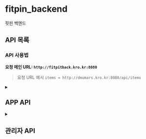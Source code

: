  # fitpin_backend
핏핀 백엔드
## API 목록

### API 사용법

**요청 메인 URL: `http://fitpitback.kro.kr:8080`**

> 요청 URL 예시 `items = http://dmumars.kro.kr:8080/api/items`

<details> <!-- APP API details start-->
 <summary> <h2> APP API </h2> </summary>

<details> <!-- 로그인 & 회원가입 details 시작 -->
 <summary> <h4>  로그인 & 회원가입 </h4> </summary>

# 로그인 및 회원가입

로그인, 회원가입 과정에서 필요한 API 목록입니다. 회원가입, 로그인, 기본정보 등록, 선호스타일과 체형분석 등록이 가능합니다

---
<details> <!-- 회원가입 API 시작 -->

<summary> POST: 회원가입 </summary> 

## POST: 회원가입

#### URL: `/api/members/register`

회원가입을 요청하는 API입니다. 이메일, 비밀번호, 이름 등을 받아 회원가입 처리를 수행합니다.

- **요청 URL 예시**: `http://fitpitback.kro.kr:8080/api/members/register`

### **Request Body Parameters**
| 파라미터           | 타입    | 필수 여부 | 설명                         |
|-------------------|---------|-----------|------------------------------|
| `userEmail`       | string  | required  | 유저의 이메일 주소            |
| `userPwd`         | string  | required  | 유저의 비밀번호               |
| `userName`        | string  | required  | 유저의 이름                   |
| `userPwdConfirm`  | string  | required  | 유저의 비밀번호 재확인        |

### **Response**

- **Status 200 OK**
  ```json
  {
    "message": "회원가입 성공"
  }
  ```

- **Status 400 Bad Request** (비밀번호와 비밀번호 확인 불일치)
  ```json
  {
    "message": "비밀번호가 일치하지 않습니다."
  }
  ```

</details> <!-- 회원가입 API 끝 -->

<details> <!-- 로그인 API 시작 -->

<summary> POST: 로그인 </summary> 

## POST: 로그인

#### URL: `/api/login` 

로그인 요청입니다. 이메일과 비밀번호를  이용해 로그인을 시도합니다, 로그인 성공 시 유저 정보를 반환합니다.

- **요청 URL 예시**: `http://fitpitback.kro.kr:8080/api/login`

### **Request Body Parameters**
| 파라미터           | 타입    | 필수 여부 | 설명                         |
|-------------------|---------|-----------|------------------------------|
| `userEmail`       | string  | required  | 유저의 이메일 주소            |
| `userPwd`         | string  | required  | 유저의 비밀번호               |


### **Response**

- **Status 200 OK**
  ```json
  {
    "userEmail": "test1",
    "userPwd": null,
    "userName": "테스트용1",
    "userNumber": null,
    "userNickname": null,
    "userAddr": null,
    "userGender": "남자",
    "userHeight": 180,
    "userWeight": 75,
    "userFit": null,
    "userCash": null
  }
  ```

- **Status 400 Bad Request** (이메일 혹은 비밀번호 불일치)
  ```json
  {
    "message": "이메일을 찾을 수 없습니다."
  }
  ```

  ```json
  {
    "message": "비밀번호가 틀립니다."
  }
  ```

- **Status 500 Internal Server Error** (서버 에러 발생 시)
  ```json
  {
    "message": "예상치 못한 오류가 발생했습니다."
  }
  ```

</details> <!-- 로그인 API 끝 -->

<details> <!-- 회원탈퇴 API 시작 -->

<summary> POST: 회원탈퇴 </summary> 

## POST: 회원탈퇴

#### URL: `/api/members/delete_id`

회원탈퇴 요청입니다. 이메일을 이용해 회원탈퇴를 시도합니다. 탈퇴 성공 시 성공 메시지를 반환합니다.

- **요청 URL 예시**: `http://fitpitback.kro.kr:8080/api/members/delete_id`

### **Request Body Parameters**
| 파라미터           | 타입    | 필수 여부 | 설명                         |
|-------------------|---------|-----------|------------------------------|
| `userEmail`       | string  | required  | 탈퇴를 요청하는 유저의 이메일 주소  |

### **Response**

- **Status 200 OK**
  ```json
  {
    "message": "회원탈퇴가 완료되었습니다."
  }
  ```

- **Status 400 Bad Request** (유효하지 않은 이메일)
  ```json
  {
    "message": "이메일을 찾을 수 없습니다."
  }
  ```

- **Status 500 Internal Server Error** (서버 에러 발생 시)
  ```json
  {
    "message": "회원탈퇴 중 오류가 발생했습니다."
  }
  ```

</details> <!-- 회원탈퇴 API 끝 -->

 <details> <!-- 유저 기본정보 업데이트 API 시작 -->
  
  <summary> POST : 유저 기본 정보 업데이트 </summary>

  ## POST: 유저 기본정보 업데이트
  
  #### URL: `api/members/basicInfo/{userEmail}`
  
  경로 변수인 {userEmail} 부분에는 member 테이블의 userEmail 칼럼의 실제 값이 들어가야 합니다.
  회원 가입 과정에 필요한 API입니다.

- **요청 URL 예시**: `http://fitpitback.kro.kr:8080/api/members/basicInfo/testEmail`

### **Request Body Parameters**
| 파라미터          | 타입    | 필수 여부 | 설명                         |
|-------------------|---------|-----------|------------------------------|
| `userGender`      | string  | required  | 유저의 성별 ("남" 또는 "여")   |
| `userHeight`      | number  | required  | 유저의 키 (cm)                |
| `userWeight`      | number  | required  | 유저의 몸무게 (kg)            |
| `userFit`         | string  | required  |유저가 선호하는 핏 ("오버핏" 등)|
| `style`           | array   | required  | 선호 스타일 리스트             |

### **Style Array Object**
| 파라미터          | 타입    | 필수 여부 | 설명                               |
|-------------------|---------|-----------|------------------------------------|
| `userEmail`      | string  | required  |  선호 스타일을 업데이트할 유저의 이메일|
| `preferStyle`      | string  | required  | 유저 선호 스타일                   |

### **Request Body 예시**

```js
{
    "userGender": "남",
    "userHeight": 174,
    "userWeight": 80,
    "userFit": "오버핏",
    "style": [
        {
            "userEmail": "test1",
            "preferStyle": "스트릿"
        },
        {
            "userEmail": "test1",
            "preferStyle": "빈티지"
        },
        {
            "userEmail": "test1",
            "preferStyle": "캐주얼"
        },
        {
            "userEmail": "test1",
            "preferStyle": "테일러"
        }
    ]
}
```

### **Response**
- **Status 200 OK**

```js
{
    "message": "선호 스타일 등록 완료!"
}
```


- **Status 400 Bad Request** (중복된 선호 스타일)

```js
{
    "message": "중복된 선호 스타일: 스트릿"
}
```
  
 </details> <!-- 유저 기본정보 API 끝 -->

<details> <!-- 선호스타일 API 시작 -->
<summary> POST: 선호 스타일 등록 </summary>

## POST: 선호 스타일 등록

#### URL : `/api/userPreferStyle`

선호스타일을 DB에 저장하는 API입니다.

한 유저가 같은 스타일을 선호스타일로 저장시 에러가 발생합니다.

- **요청 URL 예시**: `http://fitpitback.kro.kr:8080/api/userPreferStyle`

### **Request Body Parameters**

| 파라미터           | 타입    | 필수 여부 | 설명                       |
|-------------------|---------|-----------|------------------------------|
| `userEmail`       | string  | required  | 유저의 이메일 주소           |
| `preferStyle`     | string  | required  | 선호 스타일                  |

### **Request Body 예시**

```js
[
    {
        "userEmail": "test1",
        "preferStyle": "스트릿"
    },
   {
        "userEmail": "test1",
        "preferStyle": "빈티지"
    },
    {
        "userEmail": "test1",
        "preferStyle": "캐주얼"
    },
    {
        "userEmail": "test1",
        "preferStyle": "테일러"
    }
]

```

### **Response**

- **Status 200 OK**
  ```json
  {
    "message": "선호 스타일 등록 완료: 스트릿, 빈티지, 캐주얼, 테일러"
  }
  ```

 **Status 400 Bad Request** (선호 스타일이 중복시)
  ```json
  {
    "message": "중복된 선호 스타일 : 스트릿"
  }
  ```

</details> <!-- 선호스타일 끝 -->

<details> <!-- 체형분석 시작 -->
<summary> POST : 체형분석 API 리턴값 저장.</summary>

## POST : 체형분석 API 리턴값 저장

#### URL: /api/userForm 

 AR백엔드의 체형분석 API에서 반환된 Json구문을 저장하는 POST API입니다.
 이미 등록되어 있는 userEmail 값으로 요청하면 데이터를 업데이트 합니다.


- **요청 URL 예시**: `http://fitpitback.kro.kr:8080/api/userForm`

### **Request Body Parameters**
| 파라미터           | 타입    | 필수 여부 | 설명                       |
|-------------------|---------|-----------|------------------------------|
| `userEmail`       | string  | required  | 유저의 이메일 주소           |
| `fileName`        | string  | required  | AR 백엔드 이미지 이름        |
| `result`          | array  | required  | AR 측정 결과                  |

### **result Array Object**
| 파라미터          | 타입    | 필수 여부 | 설명                        |
|-------------------|---------|-----------|------------------------------|
| `armSize`         | number  | required  | 측정 팔 길이                 |
| `shoulderSize`    | number  | required  | 측정 어깨 길이               |
| `bodySize`        | number  | required  | 측정 몸 길이                 |
| `legSize`         | number  | required  | 측정 다리 길이               |

### **Request Body 예시**

```js
{
    "userEmail": "test@naver.com"
    "fileName": "2c49f715-67b8-40ec-86a2-b9d3e2875923.jpg", 
    "result": {
        "armSize": 58.37, 
        "shoulderSize": 32.64, 
        "bodySize": 52.63, 
        "legSize": 63.82 
    }
}
```

### **Response**
- **Status 200 OK**

```js
{
    "message": "체형 정보 저장 완료"
}
```

</details> <!-- 체형분석 끝 -->
</details> <! -- 로그인 & 회원가입 관련 API details end>

<details> <!-- 체형분석 API details 시작 -->
<summary> <h4>체형분석 API</h4> </summary>

<details> <!-- 체형분석 이미지 GET 시작 -->
<summary> GET: 체형분석 이미지 조회 </summary>

## GET: 체형분석

#### URL : `/api/userForm/{userEmail}`

 AR서버에서 넘겨준 체형 분석 정보를 저장하는 테이블인 userForm 테이블에서 사진파일의 이름을 userEmail을 키값으로 하여 검색하는 API입니다.


` **요청 URL 예시**: http://fitpitback.kro.kr:8080/api/userForm/test1

### **Response**

- **Status 200 OK**
```js
{
    "fileName": "2c49f715-67b8-40ec-86a2-b9d3e2875923.jpg"
}

```

- **Status 500 Internal Server Error** (서버 오류류)
```js
{
    "message": "예상치 못한 오류가 발생했습니다."
}

```
 
</details> <!-- 체형분석 이미지 GET 끝 -->

<details> <!-- 체형분석 결과 GET -->
<summary>GET: 체형분석 결과 조회 </summary>

## GET: 체형분석 결과 조회

#### URL : `/api/userbodyinfo/{userEmail}`

userEmail값을 경로변수로 요청시 체형분석 결과를 반환하는 GET 메서드입니다.

- **요청 URL 예시**: `http://fitpitback.kro.kr:8080/api/userbodyinfo/test1`

### **Response**

- **Status 200 OK**

```js
{
    "userEmail": "test1",
    "userHeight": 174,
    "userWeight": 80,
    "armSize": 58.37,
    "shoulderSize": 32.64,
    "bodySize": 52.63,
    "legSize": 63.82
}
```
예외처리 추가하기
 
</details> <!-- 체형분석 결과 GET 끝 -->
 
</details> <!-- 체형분석 API details 끝 -->

<details> <!-- 메인페이지 API details 시작 -->
 
<summary> <h4> 메인페이지 </h4> </summary>

<details> <!-- 메인페이지 상품 목록 조회 API 시작 -->
 <summary>GET: 메인페이지 상품 목록 조회 </summary>

## GET : 메인페이지 상품 목록 조회

#### URL:  `api/items/list/{itemType}`

GET /api/items/list/{itemType} : 상품목록을 조회하는 api입니다.
item 테이블의 itemType(상품 종류)행을 경로변수로 받아서 경로변수와 일치하는 상품을 JSON Array 형태로 조회합니다.
 
반환되는 값은 
```
itemKey (상품 고유번호)
itemName (상품 이름)
itemBrand (상품 브랜드)
itemPrice (상품 가격)
itemImgNames : (상품 이미지 URL)
averageBmi : (구매자 평균 BMI)
```
을 반환합니다.

>요청 URL 예시: http://fitpitback.kro.kr:8080/api/items/list/상의

결과:
```js
[
    {
        "itemKey": 1,
        "itemName": "testItem1",
        "itemBrand": "TEST",
        "itemStyle": "캐주얼",
        "itemPrice": 10000,
        "itemImgNames": [
            "optimize.png"
        ],
        "averageBmi": null
    },
    {
        "itemKey": 2,
        "itemName": "testItem2",
        "itemBrand": "TEST",
        "itemStyle": "캐주얼",
        "itemPrice": 100000,
        "itemImgNames": [
            "hood.jpg"
        ],
        "averageBmi": null
    }
]
```
</details> <!-- 메인페이지 상품 목록 API 끝 -->

<details> <!-- 상품 이미지 서빙 시작 -->
 <summary>GET : 상품 이미지 서빙 (itemImg 디렉토리)</summary>
 
#### GET /api/img/imgserve/itemimg/{imageName}

이미지 이름을 경로 변수로 받아 `itemImg` 디렉토리 내의 이미지를 서빙하는 API입니다.

> 요청 URL 예시: `http://fitpitback.kro.kr:8080/api/img/imgserve/itemimg/optimize.png`

**Path Variables:**
- `imageName`: 이미지 파일명 (예: `optimize.png`)

**Response:**
- **Status 200 OK:**
  - 성공적으로 이미지를 반환합니다.
  - 이미지의 MIME 타입에 따라 콘텐츠가 반환됩니다.
- **Status 404 Not Found:**
  - 파일이 존재하지 않거나 읽을 수 없는 경우
  ```json
  {
      "message": "파일을 찾을 수 없습니다."
  }
  ```
- **Status 403 Forbidden:**
  - 경로가 허용된 범위 밖에 있는 경우
  ```json
  {
      "message": "접근이 허용되지 않는 경로입니다."
  }
  ```
- **Status 500 Internal Server Error:**
  - 서버 내부에서 파일을 읽는 중 오류가 발생한 경우
  ```json
  {
      "message": "파일을 읽는 중 오류가 발생했습니다."
  }
  ```

</details> <!-- 상품 이미지 서빙 끝 -->
 
</details> <!-- 메인페이지 API details 끝 -->

<details>
<summary> <h4>핏 보관함</h4> </summary> <!-- 핏보관함 api details 시작 -->

# 핏 보관함 API

핏 보관함과 관련된 API 목록입니다. 이미지를 업로드, 조회, 삭제할 수 있습니다.

---
<details> <!-- 핏보관함 이미지 서빙 시작-->
 <summary>GET : 핏보관함 이미지 서빙 (fitStorageImg 디렉토리)</summary>
 
#### GET /api/img/imgserve/fitstorageimg/{imageName}

이미지 이름을 경로 변수로 받아 `fitStorageImg` 디렉토리 내의 이미지를 서빙하는 API입니다.

> 요청 URL 예시: `http://fitpitback.kro.kr:8080/api/img/imgserve/fitstorageimg/anotherImage.png`

**Path Variables:**
- `imageName`: 이미지 파일명 (예: `anotherImage.png`)

**Response:**
- **Status 200 OK:**
  - 성공적으로 이미지를 반환합니다.
  - 이미지의 MIME 타입에 따라 콘텐츠가 반환됩니다.
- **Status 404 Not Found:**
  - 파일이 존재하지 않거나 읽을 수 없는 경우
  ```json
  {
      "message": "파일을 찾을 수 없습니다."
  }
  ```
- **Status 403 Forbidden:**
  - 경로가 허용된 범위 밖에 있는 경우
  ```json
  {
      "message": "접근이 허용되지 않는 경로입니다."
  }
  ```
- **Status 500 Internal Server Error:**
  - 서버 내부에서 파일을 읽는 중 오류가 발생한 경우
  ```json
  {
      "message": "파일을 읽는 중 오류가 발생했습니다."
  }
  ```

</details> <!--- 핏보관함 이미지 서빙 끝--->

<details>
 <summary> 이미지 업로드</summary> <!-- 핏 보관함 이미지 업로드 시작 -->

## POST: 핏 보관함 이미지 업로드

#### URL: `/api/fitStorageImages/upload`

유저의 이메일과 함께 이미지를 업로드하는 API입니다. `multi-part form data` 형식으로 이미지를 업로드하며, 서버에 이미지를 저장하고 그 경로를 데이터베이스에 저장합니다.

- **요청 URL 예시**: `http://fitpitback.kro.kr:8080/api/fitStorageImages/upload`

### **Form Data Parameters**
| 파라미터      | 타입    | 필수 여부 | 설명                        |
|---------------|---------|-----------|-----------------------------|
| `image`       | file    | required  | 업로드할 이미지 파일         |
| `userEmail`   | string  | required  | 유저의 이메일 주소           |

### **Response**

- **Status 200 OK**
  ```json
  {
    "message": "이미지 업로드 성공: image.png"
  }
  ```
- **Status 500 Internal Server Error**
  ```json
  {
    "message": "이미지 업로드 실패: 에러 메시지"
  }
  ```

</details> <!-- 핏보관함 이미지 업로드 끝 -->


<details>
 <summary>사진 삭제</summary> <!-- 핏 보관함 사진 삭제 시작-->
  
## DELETE: 핏 보관함 사진 삭제

#### URL: `/api/fitStorageImages/delete/{imageName}`

이미지의 이름을 받아 핏 보관함에 저장된 이미지를 삭제하는 API입니다. 유저의 이메일은 이미지 삭제 시에는 필요하지 않으며, 이미지 이름으로 이미지를 삭제합니다.

- **요청 URL 예시**: `http://fitpitback.kro.kr:8080/api/fitStorageImages/delete/{imageName}`

### **Path Parameters**
| 파라미터         | 타입    | 필수 여부 | 설명                        |
|------------------|---------|-----------|-----------------------------|
| `imageName`      | string  | required  | 삭제할 이미지의 이름         |

### **Response**

- **Status 200 OK**
  ```json
  {
    "message": "이미지 삭제 성공: /path/to/deleted/image.png"
  }
  ```
- **Status 404 Not Found**
  ```json
  {
    "message": "이미지를 찾을 수 없습니다: /path/to/nonexistent/image.png"
  }
  ```
- **Status 500 Internal Server Error**
  ```json
  {
    "message": "이미지 삭제 실패: 에러 메시지"
  }
  ```

---
</details> <!-- 핏보관함 사진 삭제 끝-->

<details>
 <summary> 핏 보관함 조회 </summary> <!-- 핏 보관함 조회 시작 -->
 
## GET: 핏 보관함 조회

#### URL: `/api/fitStorageImages/user/{userEmail}`

유저 이메일을 경로 변수로 받아 핏 보관함의 내용을 리스트를 조회하는 API입니다.

- **요청 URL 예시**: `http://fitpitback.kro.kr:8080/api/fitStorageImages/user/test1`

### **Path Parameters**
| 파라미터      | 타입    | 필수 여부 | 설명                        |
|---------------|---------|-----------|-----------------------------|
| `userEmail`   | string  | required  | 조회할 유저의 이메일 주소     |

### **Response**

- **Status 200 OK**
  ```json
  [
    {
      "userEmail": "test1",
      "fitStorageImg": "testImg.png",
      "fitComment": null,
      "itemType": null,
      "itemBrand": null,
      "itemSize": null,
      "option": null
    },
    {
      "userEmail": "test1",
      "fitStorageImg": "testImg2.png"
      "fitComment": null,
      "itemType": null,
      "itemBrand": null,
      "itemSize": null,
      "option": null
    }
  ]
  ```
 </details><!-- 핏 보관함 조회 끝 -->

<details>
<summary> GET: 모든 코멘트 조회 </summary>

## GET: 모든 코멘트 조회

모든 코멘트를 조회하는 API입니다. `fitStorage` 테이블에 저장된 모든 코멘트를 조회하여 리스트로 반환합니다.

- **요청 URL 예시**: `http://fitpitback.kro.kr:8080/api/fit_comment/get_fitcomment`

### **Response**

- **Status 200 OK**
  ```json
  [
    {
      "fitStorageKey": 1,
      "userEmail": "user1@example.com",
      "fitStorageImg": "image1.jpg",
      "fitComment": "This is a comment",
      "itemName": "Sample Item",
      "itemType": "Clothing",
      "itemBrand": "BrandX",
      "itemSize": "M",
      "option": "Fits well"
    },
    {
      "fitStorageKey": 2,
      "userEmail": "user2@example.com",
      "fitStorageImg": "image2.jpg",
      "fitComment": "Another comment",
      "itemName": "Another Item",
      "itemType": "Accessory",
      "itemBrand": "BrandY",
      "itemSize": "L",
      "option": "Fits tight"
    }
  ]
  ```

</details> <!-- 모든 코멘트 조회 API 끝 -->


<details>
<summary> GET: 특정 코멘트 조회 </summary>

## GET: 특정 코멘트 조회

특정 코멘트를 조회하는 API입니다. `fitStorageKey`로 지정된 코멘트를 조회하여 반환합니다.

- **요청 URL 예시**: `http://fitpitback.kro.kr:8080/api/fit_comment/get_fitcomment/{fitStorageKey}`
  - `{fitStorageKey}`는 조회할 코멘트의 고유 키 값입니다.

### **Path Parameters**
| 파라미터         | 타입    | 필수 여부 | 설명                  |
|------------------|---------|-----------|-----------------------|
| `fitStorageKey`  | int     | required  | 조회할 코멘트의 키 값  |

### **Response**

- **Status 200 OK**
  ```json
  {
    "fitStorageKey": 1,
    "userEmail": "user1@example.com",
    "fitStorageImg": "image1.jpg",
    "fitComment": "This is a comment",
    "itemName": "Sample Item",
    "itemType": "Clothing",
    "itemBrand": "BrandX",
    "itemSize": "M",
    "option": "Fits well"
  }
  ```

- **Status 404 Not Found** (코멘트를 찾을 수 없는 경우)
  ```json
  {
    "message": "해당 키에 대한 데이터를 찾을 수 없습니다."
  }
  ```

</details> <!-- 특정 코멘트 조회 API 끝 -->


<details>
 <summary> 코멘트 저장</summary> <!-- 핏 보관함 코멘트 저장 시작 -->

## POST: 핏 보관함 코멘트 저장

#### URL: `/api/fit_comment/save_comment`

유저의 이메일과 이미지 이름을 기반으로 코멘트를 작성하는 API입니다. 유저가 특정 이미지에 대해 코멘트를 저장할 수 있습니다.

- **요청 URL 예시**: `http://fitpitback.kro.kr:8080/api/fit_comment/save_comment`

### **Request Body Parameters**
| 파라미터        | 타입    | 필수 여부 | 설명                    |
|-----------------|---------|-----------|-------------------------|
| `userEmail`     | string  | required  | 유저의 이메일 주소        |
| `fitStorageImg` | string  | required  | 이미지 이름              |
| `fitComment`    | string  | required  | 작성할 코멘트            |
| `itemType`      | string  | required  | 상품 종류ex)바지, 상의...|
| `itemBrand`     | string  | required  | 상품 브랜드              |
| `itemSize`      | string  | required  | 상품 사이즈              |
| `option`        | string  | required  | 선택 옵션ex)크다, 작다.. |

### **Response**

- **Status 200 OK**
  ```json
  {
    "message": "코멘트 저장 성공"
  }
  ```
- **Status 404 Not Found**
  ```json
  {
    "message": "이미지를 찾을 수 없습니다"
  }
  ```

</details> <!-- 핏 보관함 코멘트 저장 끝 -->



<details>
 <summary> 코멘트 수정</summary> <!-- 핏 보관함 코멘트 수정 시작 -->

## POST: 핏 보관함 코멘트 수정

#### URL: `/api/fit_comment/update_comment`

유저의 이메일과 이미지 이름을 기반으로 코멘트를 수정하는 API입니다. 이미 저장된 코멘트를 수정할 수 있습니다.

- **요청 URL 예시**: `http://fitpitback.kro.kr:8080/api/fit_comment/update_comment`

### **Request Body Parameters**
| 파라미터        | 타입    | 필수 여부 | 설명                    |
|-----------------|---------|-----------|-------------------------|
| `userEmail`     | string  | required  | 유저의 이메일 주소        |
| `fitStorageImg` | string  | required  | 이미지 이름              |
| `fitComment`    | string  | required  | 작성할 코멘트            |
| `itemType`      | string  | required  | 상품 종류ex)바지, 상의...|
| `itemBrand`     | string  | required  | 상품 브랜드              |
| `itemSize`      | string  | required  | 상품 사이즈              |
| `option`        | string  | required  | 선택 옵션ex)크다, 작다.. |

### **Response**

- **Status 200 OK**
  ```json
  {
    "message": "코멘트 수정 성공"
  }
  ```
- **Status 404 Not Found**
  ```json
  {
    "message": "이미지를 찾을 수 없습니다"
  }
  ```

- **Status 500 Internal Server Error**
 ```json
{
  "message": "서버 에러가 발생했습니다."
}
 ```

</details> <!-- 핏 보관함 코멘트 수정 끝 -->



<details>
 <summary> 코멘트 삭제</summary> <!-- 핏 보관함 코멘트 삭제 시작 -->

## DELETE: 핏 보관함 코멘트 삭제

#### URL: `/api/fit_comment/delete_comment`

유저의 이메일과 이미지 이름을 기반으로 코멘트를 삭제하는 API입니다. 이미 저장된 코멘트를 삭제할 수 있습니다.

- **요청 URL 예시**: `http://fitpitback.kro.kr:8080/api/fit_comment/delete_comment`

### **Form Data Parameters**
| 파라미터        | 타입    | 필수 여부 | 설명                    |
|-----------------|---------|-----------|-------------------------|
| `userEmail`     | string  | required  | 유저의 이메일 주소        |
| `fitStorageImg` | string  | required  | 이미지 이름              |

### **Response**

- **Status 200 OK**
  ```json
  {
    "message": "코멘트 삭제 성공"
  }
  ```
- **Status 404 Not Found**
  ```json
  {
    "message": "이미지를 찾을 수 없습니다"
  }
  ```

- **Status 500 Internal Server Error**
 ```json
{
  "message": "서버 에러가 발생했습니다."
}
 ```
  

</details> <!-- 핏 보관함 코멘트 삭제 끝 -->

 
</details> <!-- 핏보관함 details API 끝 -->


<details> <!- 제품 상세 API details 시작 -->

<summary> <h4> 제품 상세 페이지 </h4> </summary>

<details> <!-- 상품 상세 정보 APi 시작-->
<summary>GET/api/item-info/{itemKey} : itemKey를 경로인자로 받아 상품의 상세 정보를 반환합니다. </summary>

>요청 URL 예시: http://fitpitback.kro.kr:8080/api/item-info/1

정상 응답시 위의 요소를 반환합니다.

```js
{
    "itemKey": 1,
    "itemName": "테스트용 상품1(상의)",
    "itemBrand": "TEST",
    "itemType": "상의",
    "itemStyle": "캐주얼",
    "itemPrice": 10000,
    "itemContent": "테스트용 상의 상품",
    "itemImgNames": [
      "7sweatshirt.png"
    ],
    "itemTopInfo": [
      {
        "itemSize": "L",
        "itemHeight": 73,
        "itemShoulder": 64,
        "itemArm": null,
        "itemChest": 64,
        "itemSleeve": 59
      },
      {
        "itemSize": "M",
        "itemHeight": 70,
        "itemShoulder": 60,
        "itemArm": null,
        "itemChest": 60,
        "itemSleeve": 57
      }
    ],
    "itemBottomInfo": null
}
```

</details> <!-- 상품 상세 정보 API 끝--> 


<details> <!-- 장바구니 저장 API 시작 -->

<summary> POST: 장바구니 저장 </summary> 

## POST: 장바구니 저장

#### URL: `/api/cart/store`

상품을 장바구니에 저장하는 API입니다. 상품 정보와 수량을 받아 장바구니에 저장합니다.

- **요청 URL 예시**: `http://fitpitback.kro.kr:8080/api/cart/store`

### **Request Body Parameters**
| 파라미터     | 타입    | 필수 여부 | 설명                    |
|-------------|---------|-----------|---------------------------|
| `itemKey`   | int     | required  | 상품 고유번호             |
| `userEmail` | string  | required  | 유저 이메일 주소          |
| `itemImgName`| string  | required  | 상품 이미지 파일명       |
| `itemName`  | string  | required  | 상품 이름                 |
| `itemSize`  | string  | required  | 상품 사이즈               |
| `itemType`  | string  | required  | 상품 유형                 |
| `itemPrice` | int     | required  | 상품 가격                 |
| `pit`       | int     | optional  | 수선 가격                 |
| `qty`       | int     | required  | 상품 수량                 |

### **Response**

- **Status 200 OK**
  ```json
  {
    "message": "장바구니에 상품이 성공적으로 추가되었습니다."
  }
  ```

- **Status 500 Internal Server Error**
  ```json
  {
    "message": "장바구니에 상품 추가 중 오류가 발생했습니다."
  }
  ```

</details> <!-- 장바구니 저장 API 끝 -->
 
</details> <!-- 제품 상세 API detils 끝 -->

<details> <!-- 장바구니 페이지 API details 시작 -->

<summary> <h4> 장바구니 페이지 </h4> </summary>

<details> <!-- 장바구니 목록 조회 시작 -->
 <summary> GET : 장바구니 목록 조회 </summary>
 
#### GET/api/cart/get-store/{userEmail}

{userEmail}을 경로변수로 받아 장바구니 목록을 조회하는 API입니다. 
 
>요청 URL 예시: http://fitpitback.kro.kr:8080/api/cart/get-store/test1

결과:
```js
[
    {
        "cartKey": 2,
        "itemKey": 1,
        "userEmail": "test1",
        "itemImgName": "testImg",
        "itemName": "테스트용 상품1(상의)",
        "itemSize": "M",
        "itemType": "상의",
        "itemPrice": 10000,
        "pit": 1,
        "qty": 0
    },
    {
        "cartKey": 18,
        "itemKey": 3,
        "userEmail": "test1",
        "itemImgName": "testImg",
        "itemName": "테스트용 상품2",
        "itemSize": "M",
        "itemType": "하의",
        "itemPrice": 10000,
        "pit": 1,
        "qty": 0
    }
]
```
</details> <!-- 장바구니 목록 조회 끝-->

<details> <!-- 수선내역 조회 시작 -->
 <summary> GET : 수선내역 조회 </summary>
 
#### GET/api/pit/get/{cartKey}

장바구니 테이블의 {cartKey}을 경로변수로 받아 장바구니 목록을 조회하는 API입니다. 
 
>요청 URL 예시: http://fitpitback.kro.kr:8080/api/pit/get/2

결과:
```js
{
    "cartKey": 2,
    "itemKey": 1,
    "cartKey": 2,
    "itemSize": "M",
    "itemHeight": 35.0,
    "itemShoulder": 15.0,
    "itemArm": 9.0,
    "itemChest": 10.0,
    "itemSleeve": 14.0
}
```
</details> <!-- 수선내역 조회 끝 -->

</details> <!-- 장바구니 페이지 API details 끝 -->

<details> <!-- 검색 페이지 API details 시작 -->
<summary> <h4> 검색 페이지 </h4></summary> <!-- 상품 검색 시작 -->

<details> 
<summary>GET : 상품 검색</summary> <!-- 상품 검색 시작 -->

## GET: 상품 검색


#### URL: `/api/item-search/search/{searchWord}`

특정 검색어를 기준으로 `item` 테이블에서 `itemName`, `itemType`, `itemBrand`, `itemContent` 필드에 해당하는 상품을 검색하는 API입니다. 검색어는 URL 경로 변수로 전달되며, 결과로는 해당 조건에 맞는 상품 리스트가 반환됩니다.

 예외가 발생하거나 검색 결과가 없는 경우 `searchResult`는 빈 배열로 반환됩니다.

- **요청 URL 예시**: `http://fitpitback.kro.kr:8080/api/item-search/search/상의`

### **Path Parameters**
| 파라미터      | 타입    | 필수 여부 | 설명                        |
|---------------|---------|-----------|-----------------------------|
| `searchWord`  | string  | required  | 검색할 키워드 (예: 상의, 바지 등) |

### **Response**

- **Status 200 OK**
  ```json
  {
    "searchResult": [
        {
            "itemKey": 1,
            "itemName": "테스트용 상품1(상의)",
            "itemType": "상의",
            "itemBrand": "TEST",
            "itemStyle": "캐주얼",
            "itemCnt": 100,
            "itemContent": "테스트용 상의 상품",
            "itemPrice": 10000,
            "itemDate": "2023-07-29"
            "itemImgName": "optimize.png"
        },
        {
            "itemKey": 2,
            "itemName": "테스트상품",
            "itemType": "상의",
            "itemBrand": "TEST",
            "itemStyle": "캐주얼",
            "itemCnt": 100,
            "itemContent": "테스트용 상의 상품",
            "itemPrice": 100000,
            "itemDate": "2024-07-28"
        }
    ]
  }
  ```

- **Status 500 Internal Server Error**
  ```json
  {
    "searchResult": []
  }
  ```
  
</details> <!-- 상품검색 끝-->

<details>  
<summary>GET : 추천 검색어</summary> <!-- 추천 검색어 시작-->

## GET: 추천 검색어

#### URL: `/api/item-search/recommend`

검색 횟수가 높은 상위 10개의 검색어 중 3개를 랜덤으로 추천해주는 API입니다. 서버는 `searchTable`에서 검색 횟수(`SearchCount`)가 높은 검색어를 기준으로 추천 검색어를 제공합니다.

- **요청 URL 예시**: `http://fitpitback.kro.kr:8080/api/item-search/recommend`

### **Response**

- **Status 200 OK**
  ```json
  {
    "recommendations": [
        "상의",
        "바지",
        "신발"
    ]
  }
  ```

- **Status 500 Internal Server Error**
  ```json
  {
    "message": "추천 검색어 조회 중 오류가 발생했습니다."
  }
  ```

### **설명**
- 이 API는 검색 횟수가 많은 상위 10개의 검색어 중 3개를 랜덤으로 반환합니다.
- 결과는 `recommendations` 필드에 배열 형태로 반환되며, 이 배열에는 3개의 추천 검색어가 포함됩니다.
- 예외가 발생할 경우 `message` 필드에 오류 메시지가 포함됩니다.

</details> <!-- 추천 검색어 끝-->

</details> <!-- 검색 페이지 API details 끝 -->

<details> <!-- 주문/결제 페이지 details start-->
<summary><h4>주문/결제 페이지</h4></summary>


<details> <!-- 주문내역 등록 API 시작 -->

<summary> POST: 주문내역 등록 </summary> 

## POST: 주문 등록

#### URL: `/api/order/post_order`

주문을 등록하는 API입니다. 주문 정보를 받아 처리합니다.

- **요청 URL 예시**: `http://fitpitback.kro.kr:8080/api/order/post_order`

### **Request Body Parameters**
| 파라미터      | 타입    | 필수 여부 | 설명                                                    |
|---------------|---------|-----------|---------------------------------------------------------|
| `itemKey`     | int     | required  | 상품 고유번호                                           |
| `userEmail`   | string  | required  | 회원 이메일                                             |
| `userName`    | string  | required  | 회원 이름                                               |
| `userAddr`    | string  | required  | 회원 주소                                               |
| `userNumber`  | string  | required  | 회원 전화번호                                           |
| `optional`    | string  | optional  | 상품 이름                                               |
| `itemImg`     | string  | optional  | 상품 이미지 URL                                         |
| `itemSize`    | string  | required  | 상품 사이즈                                                       |
| `itemPrice`   | int     | required  | 상품 가격                                                         |
| `itemTotal`   | int     | required  | 총 가격                                                           |
| `pit`         | int     | required  | 수선 여부 (0: 수선 없음, 1: 수선 있음)                             |
| `pitPrice`    | int     | optional  | 수선 가격 (수선이 없는 경우 null 가능)                             |
| `qty`         | int     | optional  | 수량                                                               |
| `orderStatus` | int     | optional  | 주문 상태 (0: 결제 완료, 1: 배송 중, 2: 배송 완료, 기본값은 0입니다.)|

### **Response**

- **Status 200 OK**
  ```json
  {
    "message": "주문 등록 완료."
  }
  ```

- **Status 500 Internal Server Error**
  ```json
  {
    "message": "알 수 없는 오류가 발생했습니다."
  }
  ```

</details> <!-- 주문내역 등록 API 끝 -->


<details> <!-- 주문 조회 API 시작 -->

<summary> GET: 주문 조회 </summary> 

## GET: 주문 조회

#### URL: `/api/order/get_order/{userEmail}`

특정 사용자의 주문 목록을 조회하는 API입니다.

- **요청 URL 예시**: `http://fitpitback.kro.kr:8080/api/order/get_order/{userEmail}`

### **Path Variables**
| 파라미터   | 타입    | 필수 여부 | 설명               |
|------------|---------|-----------|--------------------|
| `userEmail`  | string  | required  | 조회할 회원 이메일 |

### **Response**

- **Status 200 OK**
  ```json
  [
    {
      "itemKey": 1,
      "userEmail": "test@example.com",
      "userName": "테스트",
      "userAddr": "서울시 강남구",
      "userNumber": "010-1234-5678",
      "optional": "상품1",
      "itemImg": "image_url.jpg",
      "itemSize": "L",
      "itemPrice": 30000,
      "itemTotal": 60000,
      "qty": 2,
      "pitStatus": "수선 있음",          // 수선 여부, 0: 수선 없음, 1: 수선 있음
      "displayPitPrice": "5000",        // 수선 비용, null일 경우 "경매중"
      "displayOrderStatus": "결제 완료"  // 주문 상태, 0: 결제 완료, 1: 배송중, 2: 배송완료
    }
  ]
  ```
  
DB에 저장된 값에 따라 ``pitStatus`` , ``displayPitPrice`` , ``displayOrderStatus`` 값이 다르게 나옵니다.


- **Status 404 Not Found**
  ```json
  {
    "message": "주문 리스트가 없습니다."
  }
  ```

- **Status 500 Internal Server Error**
  ```json
  {
    "message": "주문 조회 중 오류가 발생했습니다."
  }
  ```

</details> <!-- 주문 조회 API 끝 -->


<details> <!-- 결제 내역 저장 API 시작 -->

<summary> POST: 결제 내역 저장 </summary> 

## POST: 결제 완료

#### URL: `/api/payment/complete`

결제 완료 및 주문 내역을 저장하는 API입니다. 결제 정보를 받아 처리합니다.

- **요청 URL 예시**: `http://fitpitback.kro.kr:8080/api/payment/complete`

### **Request Body Parameters**
| 파라미터     | 타입    | 필수 여부 | 설명                      |
|-------------|---------|-----------|---------------------------|
| `paymentKey`| int     | required  | 결제 고유번호             |
| `orderKey`  | int     | required  | 주문 고유번호             |
| `userKey`   | int     | required  | 회원 고유번호             |
| `totalPrice`| int     | required  | 결제 총액                 |
| `paymentDate`| string | required  | 결제 날짜                 |

### **Response**

- **Status 200 OK**
  ```json
  {
    "message": "결제 및 주문 내역 저장 완료."
  }
  ```

- **Status 500 Internal Server Error**
  ```json
  {
    "message": "결제 내역 저장 중 오류가 발생했습니다."
  }
  ```

</details> <!-- 결제 내역 저장 API 끝 -->

 
</details> <!-- 주문/결제 페이지 details end-->
 
</details> <!-- APP API details end-->


<details><!-- WEB API details start-->
 <summary><h2>관리자 API</h2></summary>

 <details>
 <summary>POST/api/itemImages/upload : 상품의 이미지를 등록하는 api입니다. </summary>
  
>요청 URL 예시: http://fitpitback.kro.kr:8080/api/itemImages/upload

### 헤더 
- Content-Type: multipart/form-data

##### Form Data
```
- `image` (File): 사용자의 이메일 주소
- `itemKey` (Text): item테이블의 itemKey 열, 제품의 고유번호
```
</details> 

<details>
 <summary>POST/api/itemBottomInfo/register : 하의 상품의 상세 정보를 등록를 등록하는 API입니다.</summary>
 
>요청 URL 예시: http://fitpitback.kro.kr:8080/api/itemTopInfo/register

```js
{
  "itemKey": 1,
  "itemSize": 32.5,
  "itemHeight": 40.0,
  "itemShoulder": 15.5,
  "itemArm": 20.0,
  "itemChest": 10.0,
  "itemSleeve": 8.0
}

```
</details> 
 
</details> <!-- WEB API details end-->



